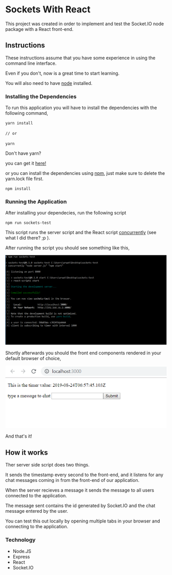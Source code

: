 # Sockets With React

This project was created in order to implement and test the Socket.IO node package with a React front-end.

## Instructions

These instructions assume that you have some experience in using the command line interface.

Even if you don't, now is a great time to start learning.

You will also need to have [node](https://nodejs.org/en/download/) installed.

### Installing the Dependencies

To run this application you will have to install the dependencies with the following command,

```
yarn install

// or

yarn
```

Don't have yarn?

you can get it [here!](https://yarnpkg.com/en/)

or you can install the dependencies using [npm](https://www.npmjs.com/get-npm), just make sure to delete the yarn.lock file first.

```
npm install
```

### Running the Application

After installing your dependecies, run the following script

```
npm run sockets-test
```

This script runs the server script and the React script [concurrently](https://www.npmjs.com/package/concurrently) (see what I did there? ;p ).

After running the script you should see something like this,

![CLI console logs](./public/img/npm_run_sockets-test.PNG)

Shortly afterwards you should the front end components rendered in your default browser of choice,

![browser screenshot](./public/img/front-end-example.PNG)

And that's it!

## How it works

Ther server side script does two things.

It sends the timestamp every second to the front-end, and it listens for any chat messages coming in from the front-end of our application.

When the server recieves a message it sends the message to all users connected to the application.

The message sent contains the id generated by Socket.IO and the chat message entered by the user.

You can test this out locally by opening multiple tabs in your browser and connecting to the application.

### Technology

 - Node.JS
 - Express
 - React
 - Socket.IO